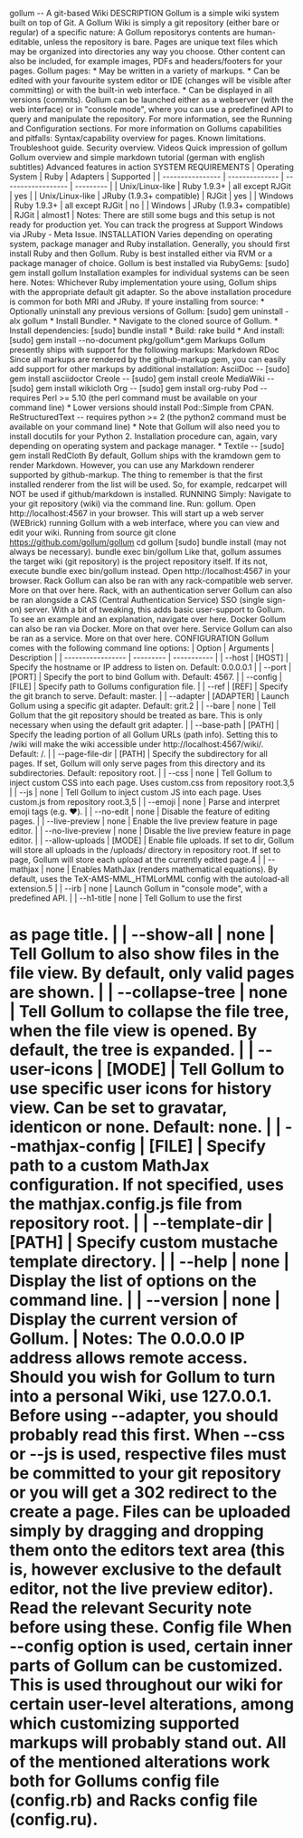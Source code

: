 gollum -- A git-based Wiki DESCRIPTION Gollum is a simple wiki system built on top of Git. A Gollum Wiki is simply a git repository (either bare or regular) of a specific nature: A Gollum repositorys contents are human-editable, unless the repository is bare. Pages are unique text files which may be organized into directories any way you choose. Other content can also be included, for example images, PDFs and headers/footers for your pages. Gollum pages: * May be written in a variety of markups. * Can be edited with your favourite system editor or IDE (changes will be visible after committing) or with the built-in web interface. * Can be displayed in all versions (commits). Gollum can be launched either as a webserver (with the web interface) or in "console mode", where you can use a predefined API to query and manipulate the repository. For more information, see the Running and Configuration sections. For more information on Gollums capabilities and pitfalls: Syntax/capability overview for pages. Known limitations. Troubleshoot guide. Security overview. Videos Quick impression of gollum Gollum overview and simple markdown tutorial (german with english subtitles) Advanced features in action SYSTEM REQUIREMENTS | Operating System | Ruby | Adapters | Supported | | ---------------- | -------------- | ------------------ | --------- | | Unix/Linux-like | Ruby 1.9.3+ | all except RJGit | yes | | Unix/Linux-like | JRuby (1.9.3+ compatible) | RJGit | yes | | Windows | Ruby 1.9.3+ | all except RJGit | no | | Windows | JRuby (1.9.3+ compatible) | RJGit | almost1 | Notes: There are still some bugs and this setup is not ready for production yet. You can track the progress at Support Windows via JRuby - Meta Issue. INSTALLATION Varies depending on operating system, package manager and Ruby installation. Generally, you should first install Ruby and then Gollum. Ruby is best installed either via RVM or a package manager of choice. Gollum is best installed via RubyGems: [sudo] gem install gollum Installation examples for individual systems can be seen here. Notes: Whichever Ruby implementation youre using, Gollum ships with the appropriate default git adapter. So the above installation procedure is common for both MRI and JRuby. If youre installing from source: * Optionally uninstall any previous versions of Gollum: [sudo] gem uninstall -aIx gollum * Install Bundler. * Navigate to the cloned source of Gollum. * Install dependencies: [sudo] bundle install * Build: rake build * And install: [sudo] gem install --no-document pkg/gollum*.gem Markups Gollum presently ships with support for the following markups: Markdown RDoc Since all markups are rendered by the github-markup gem, you can easily add support for other markups by additional installation: AsciiDoc -- [sudo] gem install asciidoctor Creole -- [sudo] gem install creole MediaWiki -- [sudo] gem install wikicloth Org -- [sudo] gem install org-ruby Pod -- requires Perl >= 5.10 (the perl command must be available on your command line) * Lower versions should install Pod::Simple from CPAN. ReStructuredText -- requires python >= 2 (the python2 command must be available on your command line) * Note that Gollum will also need you to install docutils for your Python 2. Installation procedure can, again, vary depending on operating system and package manager. * Textile -- [sudo] gem install RedCloth By default, Gollum ships with the kramdown gem to render Markdown. However, you can use any Markdown renderer supported by github-markup. The thing to remember is that the first installed renderer from the list will be used. So, for example, redcarpet will NOT be used if github/markdown is installed. RUNNING Simply: Navigate to your git repository (wiki) via the command line. Run: gollum. Open http://localhost:4567 in your browser. This will start up a web server (WEBrick) running Gollum with a web interface, where you can view and edit your wiki. Running from source git clone https://github.com/gollum/gollum cd gollum [sudo] bundle install (may not always be necessary). bundle exec bin/gollum Like that, gollum assumes the target wiki (git repository) is the project repository itself. If its not, execute bundle exec bin/gollum <path-to-wiki> instead. Open http://localhost:4567 in your browser. Rack Gollum can also be ran with any rack-compatible web server. More on that over here. Rack, with an authentication server Gollum can also be ran alongside a CAS (Central Authentication Service) SSO (single sign-on) server. With a bit of tweaking, this adds basic user-support to Gollum. To see an example and an explanation, navigate over here. Docker Gollum can also be ran via Docker. More on that over here. Service Gollum can also be ran as a service. More on that over here. CONFIGURATION Gollum comes with the following command line options: | Option | Arguments | Description | | ----------------- | --------- | ----------- | | --host | [HOST] | Specify the hostname or IP address to listen on. Default: 0.0.0.0.1 | | --port | [PORT] | Specify the port to bind Gollum with. Default: 4567. | | --config | [FILE] | Specify path to Gollums configuration file. | | --ref | [REF] | Specify the git branch to serve. Default: master. | | --adapter | [ADAPTER] | Launch Gollum using a specific git adapter. Default: grit.2 | | --bare | none | Tell Gollum that the git repository should be treated as bare. This is only necessary when using the default grit adapter. | | --base-path | [PATH] | Specify the leading portion of all Gollum URLs (path info). Setting this to /wiki will make the wiki accessible under http://localhost:4567/wiki/. Default: /. | | --page-file-dir | [PATH] | Specify the subdirectory for all pages. If set, Gollum will only serve pages from this directory and its subdirectories. Default: repository root. | | --css | none | Tell Gollum to inject custom CSS into each page. Uses custom.css from repository root.3,5 | | --js | none | Tell Gollum to inject custom JS into each page. Uses custom.js from repository root.3,5 | | --emoji | none | Parse and interpret emoji tags (e.g. :heart:). | | --no-edit | none | Disable the feature of editing pages. | | --live-preview | none | Enable the live preview feature in page editor. | | --no-live-preview | none | Disable the live preview feature in page editor. | | --allow-uploads | [MODE] | Enable file uploads. If set to dir, Gollum will store all uploads in the /uploads/ directory in repository root. If set to page, Gollum will store each upload at the currently edited page.4 | | --mathjax | none | Enables MathJax (renders mathematical equations). By default, uses the TeX-AMS-MML_HTMLorMML config with the autoload-all extension.5 | | --irb | none | Launch Gollum in "console mode", with a predefined API. | | --h1-title | none | Tell Gollum to use the first <h1> as page title. | | --show-all | none | Tell Gollum to also show files in the file view. By default, only valid pages are shown. | | --collapse-tree | none | Tell Gollum to collapse the file tree, when the file view is opened. By default, the tree is expanded. | | --user-icons | [MODE] | Tell Gollum to use specific user icons for history view. Can be set to gravatar, identicon or none. Default: none. | | --mathjax-config | [FILE] | Specify path to a custom MathJax configuration. If not specified, uses the mathjax.config.js file from repository root. | | --template-dir | [PATH] | Specify custom mustache template directory. | | --help | none | Display the list of options on the command line. | | --version | none | Display the current version of Gollum. | Notes: The 0.0.0.0 IP address allows remote access. Should you wish for Gollum to turn into a personal Wiki, use 127.0.0.1. Before using --adapter, you should probably read this first. When --css or --js is used, respective files must be committed to your git repository or you will get a 302 redirect to the create a page. Files can be uploaded simply by dragging and dropping them onto the editors text area (this is, however exclusive to the default editor, not the live preview editor). Read the relevant Security note before using these. Config file When --config option is used, certain inner parts of Gollum can be customized. This is used throughout our wiki for certain user-level alterations, among which customizing supported markups will probably stand out. All of the mentioned alterations work both for Gollums config file (config.rb) and Racks config file (config.ru).